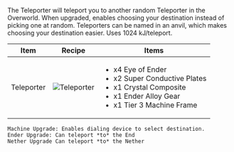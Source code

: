 The Teleporter will teleport you to another random Teleporter in the Overworld. When upgraded, enables choosing your destination instead of picking one at random. Teleporters can be named in an anvil, which makes choosing your destination easier. Uses 1024 kJ/teleport.

| Item | Recipe | Items |
|------|--------|-------|
| Teleporter | ![Teleporter](https://cdn.discordapp.com/attachments/739536694398812230/879556999635943495/teleporter.png) | <ul><li>x4 Eye of Ender</li><li>x2 Super Conductive Plates</li><li>x1 Crystal Composite</li><li>x1 Ender Alloy Gear</li><li>x1 Tier 3 Machine Frame</li></ul> |

```
Machine Upgrade: Enables dialing device to select destination.
Ender Upgrade: Can teleport *to* the End
Nether Upgrade Can teleport *to* the Nether
```
